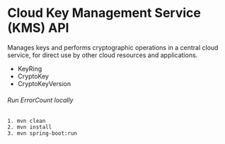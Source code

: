 # Cloud Key Management Service (KMS) API

Manages keys and performs cryptographic operations in a central cloud service, for direct use by other cloud resources and applications.

- KeyRing
- CryptoKey
- CryptoKeyVersion

###### Run ErrorCount locally
```
1. mvn clean
2. mvn install
3. mvn spring-boot:run
```

